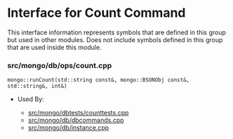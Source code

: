 
# Interface for Count Command
This interface information represents symbols that are defined in this group but used in other modules.  Does not include symbols defined in this group that are used inside this module.

### src/mongo/db/ops/count.cpp

<div></div>

    mongo::runCount(std::string const&, mongo::BSONObj const&, std::string&, int&)

- Used By:

    - [src/mongo/dbtests/counttests.cpp](../../../../tests/unit\_tests)
    - [src/mongo/db/dbcommands.cpp](../../../../query\_and\_operation\_handling/database\_commands)
    - [src/mongo/db/instance.cpp](../../../../storage/storage\_layer\_structure)
